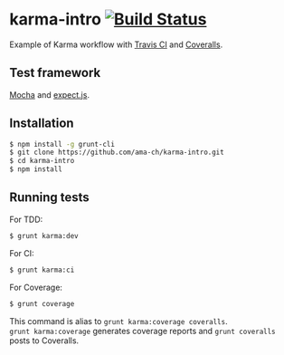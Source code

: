 karma-intro [![Build Status](https://travis-ci.org/brownman/karma-intro.png?branch=master)](https://travis-ci.org/brownman/karma-intro)
===========

Example of Karma workflow with [Travis CI](https://travis-ci.org/) and [Coveralls](https://coveralls.io/).

## Test framework

[Mocha](http://visionmedia.github.io/mocha/) and [expect.js](https://github.com/LearnBoost/expect.js/).

## Installation

```bash
$ npm install -g grunt-cli
$ git clone https://github.com/ama-ch/karma-intro.git
$ cd karma-intro
$ npm install
```

## Running tests

For TDD:

```bash
$ grunt karma:dev
```

For CI:

```bash
$ grunt karma:ci
```

For Coverage:

```bash
$ grunt coverage
```

This command is alias to `grunt karma:coverage coveralls`.  
`grunt karma:coverage` generates coverage reports and `grunt coveralls` posts to Coveralls.
